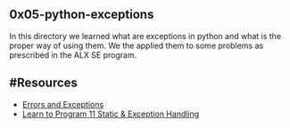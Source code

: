 0x05-python-exceptions
---
In this directory we learned what are exceptions in python and what is the proper way of using them. We the applied them to some problems as prescribed in the ALX SE program.

#Resources
---
- [Errors and Exceptions](https://docs.python.org/3/tutorial/errors.html)
- [Learn to Program 11 Static & Exception Handling](https://www.youtube.com/watch?v=7vbgD-3s-w4)
